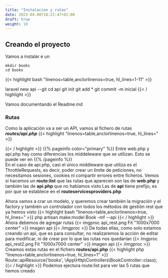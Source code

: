 ```yaml
---
title: "Instalacion y rutas"
date: 2023-04-08T18:21:47+02:00
draft: true
weight: 10
---
```

## Creando el proyecto
Vamos a instalar e un 
```shell
mkdir books
cd books

```

{{< highlight bash "linenos=table,anclorlinenos=true, hl_lines=1-11" >}}

laravel new api --git
cd api
git init
git add *
git commit -m inicial
{{< / highlight >}}

Vamos documentando el Readme.md

### Rutas
Como la aplicación va a ser un API, vamos al fichero de rutas ***routes/api.php***
{{< highlight  "linenos=table,anclorlinenos=true, hl_lines=" >}}

{{< / highlight >}}
{{% pageinfo color="primary" %}}
Entre web.php y api.php hay como diferencias los middeleware que se utilizan. Esto se puede ver en 
{{% /pageinfo %}}   
En el caso de api.php, casi el único middleware que utiliza es el ThrottleRequests, es decir, poder crear un límite de peticiones, no necesitamos sesiones, cookies ni compartir errores entre ficheros.
Vemos si hacemos un **route:list** que las rutas que aparecen son las de **web.php** y también las de **api.php** que no habíamos visto
Las de **api** tiene prefijo, es por que se establece en el **routeservicesproviders.php**

Ahora vamos a crar un modelo, y queremos crear también la migración y el factory y también un controlador con todos los métodos de gestión rest que ya  hemos visto
{{< highlight bash "linenos=table,anclorlinenos=true, hl_lines=" >}}
php artisan make:model Book -mf --api
{{< / highlight >}}
Ahora debemos de agregar rutas
{{< imgproc api_rest.png Fit "1000x7000 center" >}}
imagen api
{{< /imgproc >}}
De todas ellas, como solo estamos creando un api, que es para consultar, no realizaremos la acción de editar para modificar, ni de crear por lo que las rutas nos quedarían
{{< imgproc api_rest2.png Fit "1000x7000 center" >}}
imagen api
{{< /imgproc >}}
Creamos estas rutas en el fichero **routes/api.php**
{{< highlight php "linenos=table,anclorlinenos=true, hl_lines=1" >}}
Route::apiResource('books', \App\Http\Controllers\BookController::class);
{{< / highlight >}}
Podemos ejectura route:list para ver las 5 rutas que hemos creado

